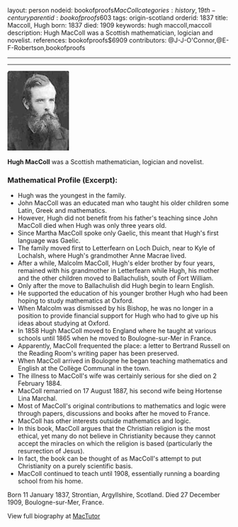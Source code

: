 layout: person
nodeid: bookofproofs$MacColl
categories: history,19th-century
parentid: bookofproofs$603
tags: origin-scotland
orderid: 1837
title: Maccoll, Hugh
born: 1837
died: 1909
keywords: hugh maccoll,maccoll
description: Hugh MacColl was a Scottish mathematician, logician and novelist.
references: bookofproofs$6909
contributors: @J-J-O'Connor,@E-F-Robertson,bookofproofs

---



---

![MacColl.jpg](https://github.com/bookofproofs/bookofproofs.github.io/blob/main/_sources/_assets/images/portraits/MacColl.jpg?raw=true)

**Hugh MacColl** was a Scottish mathematician, logician and novelist.

### Mathematical Profile (Excerpt):
* Hugh was the youngest in the family.
* John MacColl was an educated man who taught his older children some Latin, Greek and mathematics.
* However, Hugh did not benefit from his father's teaching since John MacColl died when Hugh was only three years old.
* Since Martha MacColl spoke only Gaelic, this meant that Hugh's first language was Gaelic.
* The family moved first to Letterfearn on Loch Duich, near to Kyle of Lochalsh, where Hugh's grandmother Anne Macrae lived.
* After a while, Malcolm MacColl, Hugh's elder brother by four years, remained with his grandmother in Letterfearn while Hugh, his mother and the other children moved to Ballachulish, south of Fort William.
* Only after the move to Ballachulish did Hugh begin to learn English.
* He supported the education of his younger brother Hugh who had been hoping to study mathematics at Oxford.
* When Malcolm was dismissed by his Bishop, he was no longer in a position to provide financial support for Hugh who had to give up his ideas about studying at Oxford.
* In 1858 Hugh MacColl moved to England where he taught at various schools until 1865 when he moved to Boulogne-sur-Mer in France.
* Apparently, MacColl frequented the place: a letter to Bertrand Russell on the Reading Room's writing paper has been preserved.
* When MacColl arrived in Boulogne he began teaching mathematics and English at the Collège Communal in the town.
* The illness to MacColl's wife was certainly serious for she died on 2 February 1884.
* MacColl remarried on 17 August 1887, his second wife being Hortense Lina Marchal.
* Most of MacColl's original contributions to mathematics and logic were through papers, discussions and books after he moved to France.
* MacColl has other interests outside mathematics and logic.
* In this book, MacColl argues that the Christian religion is the most ethical, yet many do not believe in Christianity because they cannot accept the miracles on which the religion is based (particularly the resurrection of Jesus).
* In fact, the book can be thought of as MacColl's attempt to put Christianity on a purely scientific basis.
* MacColl continued to teach until 1908, essentially running a boarding school from his home.

Born 11 January 1837, Strontian, Argyllshire, Scotland. Died 27 December 1909, Boulogne-sur-Mer, France.

View full biography at [MacTutor](https://mathshistory.st-andrews.ac.uk/Biographies/MacColl/)
